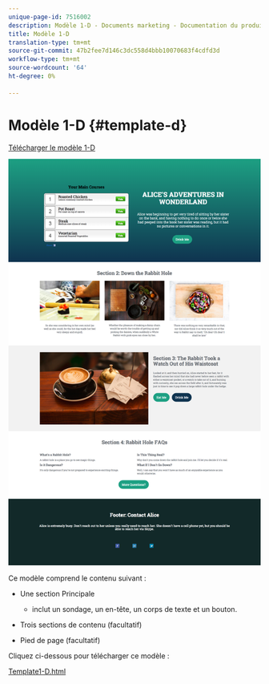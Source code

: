 ```yaml
---
unique-page-id: 7516002
description: Modèle 1-D - Documents marketing - Documentation du produit
title: Modèle 1-D
translation-type: tm+mt
source-git-commit: 47b2fee7d146c3dc558d4bbb10070683f4cdfd3d
workflow-type: tm+mt
source-wordcount: '64'
ht-degree: 0%

---
```



# Modèle 1-D {#template-d}

[Télécharger le modèle 1-D](http://docs.marketo.com/download/attachments/7516002/template1-d.html?version=1&amp;modificationdate=1432838102000&amp;api=v2)

![](assets/image2015-5-28-13-3a36-3a44.png)

Ce modèle comprend le contenu suivant :

* Une section Principale

   * inclut un sondage, un en-tête, un corps de texte et un bouton.

* Trois sections de contenu (facultatif)
* Pied de page (facultatif)

Cliquez ci-dessous pour télécharger ce modèle :

[Template1-D.html](http://docs.marketo.com/download/attachments/7516002/template1-d.html?version=1&amp;modificationdate=1432838102000&amp;api=v2)
